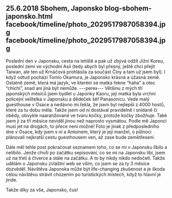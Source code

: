 25.6.2018
Sbohem, Japonsko
blog-sbohem-japonsko.html
facebook/timeline/photo_2029517987058394.jpg
facebook/timeline/photo_2029517987058394.jpg
--------------

Poslední den v Japonsku, cesta na letiště a pak už zbývá odžít Jižní Koreu, poslední zemi ve východní Asii (tedy abych byl přesný, ještě chci přejít Taiwan, ale ten už Krnáčová prohlásila za součást Číny a tam už jsem byl). I když odtud pochází Tomio Okamura, je Japonsko krásná a úžasná země. Ostatně země, která má jazyk, ve kterém se matka řekne “haha” a otec “chichi”, snad ani jiná být nemůže. 
---perex---
Většinu z mých tří japonských měsíců jsem bydlel u Japonky Kaoru, její matka byla vrchní policejní velitelka v Japonsku a dědeček šéf Panasonicu. Vede malý guesthouse v Osace a nedávno mi řekla, že jsem byl nejlepší z 4000 hostů, které za tu dobu měla. Takže jsem od ní dostával pravidelně i snídaně či obědy, obvykle naaranžované ve tvaru kočky, protože kočky zbožňuje. Také jsem ji za tři měsíce neviděl jinou než naprosto vysmátou. Podle mě Japonci musí jet na drogách, to přece není možné! Foto je jinak z předposledního dne v Osace, kdy jsem s ní a Antoinem, který je její manžel, o půlnoci plánovali nejkratší cestu guesthousem ven, až zase bude zemětřesení.

Dále měl tehle post pokračovat seznamem toho, co se mi v Japonsku líbilo a nelíbilo. Jenže chvíli po začátku sepisování, co se mi na Japonsku líbí, jsem už na třetí á čtverce a stále na začátku. A to by nikdy nikdo nedočetl. Takže udělám o Japonsku zvláštní web se vším, co jsem se za ty 3 měsíce dozvěděl. Návštěva Japonska může být life-changing zkušenost a je škoda celou návštěvu strávit chozením po turistických místech, když to hlavní je jinde.

Takže díky za vše, Japonsko, čus!